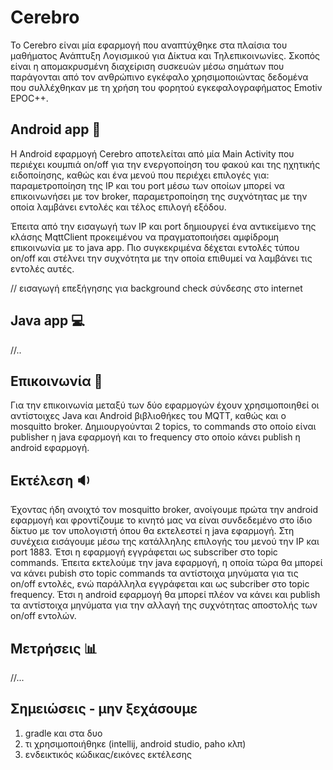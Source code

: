﻿# Cerebro
Το Cerebro είναι μία εφαρμογή που αναπτύχθηκε στα πλαίσια του μαθήματος Ανάπτυξη Λογισμικού για Δίκτυα και Τηλεπικοινωνίες. Σκοπός είναι η απομακρυσμένη διαχείριση συσκευών μέσω σημάτων που παράγονται από τον ανθρώπινο εγκέφαλο χρησιμοποιώντας δεδομένα που συλλέχθηκαν με τη χρήση του φορητού εγκεφαλογραφήματος Emotiv EPOC++.

## Android app :iphone:
Η Android εφαρμογή Cerebro αποτελείται από μία Main Activity που περιέχει κουμπιά on/off για την ενεργοποίηση του φακού και της ηχητικής ειδοποίησης, καθώς και ένα μενού που περιέχει επιλογές για: παραμετροποίηση της IP και του port μέσω των οποίων μπορεί να επικοινωνήσει με τον broker, παραμετροποίηση της συχνότητας με την οποία λαμβάνει εντολές και τέλος επιλογή εξόδου.

Έπειτα από την εισαγωγή των IP και port δημιουργεί ένα αντικείμενο της κλάσης MqttClient προκειμένου να πραγματοποιήσει αμφίδρομη επικοινωνία με το java app. Πιο συγκεκριμένα δέχεται εντολές τύπου on/off και στέλνει την συχνότητα με την οποία επιθυμεί να λαμβάνει τις εντολές αυτές.

// εισαγωγή επεξήγησης για background check σύνδεσης στο internet

## Java app :computer:
//..

## Επικοινωνία :speech_balloon:
Για την επικοινωνία μεταξύ των δύο εφαρμογών έχουν χρησιμοποιηθεί οι αντίστοιχες Java και Android βιβλιοθήκες του MQTT, καθώς και ο mosquitto broker. Δημιουργούνται 2 topics, το commands στο οποίο είναι publisher η java εφαρμογή και το frequency στο οποίο κάνει publish η android εφαρμογή.

## Εκτέλεση :sound:
Έχοντας ήδη ανοιχτό τον mosquitto broker, ανοίγουμε πρώτα την android εφαρμογή και φροντίζουμε το κινητό μας να είναι συνδεδεμένο στο ίδιο δίκτυο με τον υπολογιστή όπου θα εκτελεστεί η java εφαρμογή. Στη συνέχεια εισάγουμε μέσω της κατάλληλης επιλογής του μενού την IP και port 1883. Έτσι η εφαρμογή εγγράφεται ως subscriber στο topic commands.
Έπειτα εκτελούμε την java εφαρμογή, η οποία τώρα θα μπορεί να κάνει pubish στο topic commands τα αντίστοιχα μηνύματα για τις on/off εντολές, ενώ παράλληλα εγγράφεται και ως subcriber στο topic frequency. Έτσι η android εφαρμογή θα μπορεί πλέον να κάνει και publish τα αντίστοιχα μηνύματα για την αλλαγή της συχνότητας αποστολής των on/off εντολών.

## Μετρήσεις :bar_chart:
//...

## Σημειώσεις - μην ξεχάσουμε
1. gradle και στα δυο
2. τι χρησιμοποιήθηκε (intellij, android studio, paho κλπ)
3. ενδεικτικός κώδικας/εικόνες εκτέλεσης


